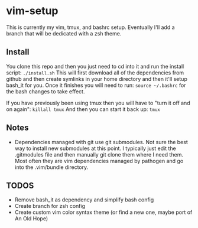 # vim-setup

This is currently my vim, tmux, and bashrc setup.
Eventually I'll add a branch that will be dedicated with a zsh theme.

## Install
You clone this repo and then you just need to cd into it and run the install script:
`./install.sh`
This will first download all of the dependencies from github and then create symlinks in your home directory and then it'll setup bash_it for you. Once it finishes you will need to run: `source ~/.bashrc` for the bash changes to take effect.

If you have previously been using tmux then you will have to "turn it off and on again":
`killall tmux`
And then you can start it back up: `tmux`

## Notes
- Dependencies managed with git use git submodules. Not sure the best way to install new submodules at this point. I typically just edit the .gitmodules file and then manually git clone them where I need them. Most often they are vim dependencies managed by pathogen and go into the .vim/bundle directory.

## TODOS
- Remove bash_it as dependency and simplify bash config
- Create branch for zsh config
- Create custom vim color syntax theme (or find a new one, maybe port of An Old Hope)
